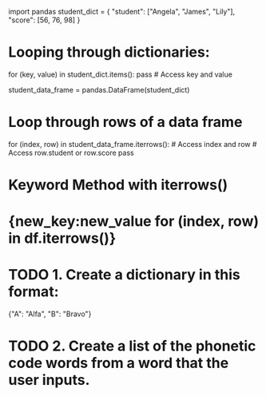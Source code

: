 import pandas
student_dict = {
    "student": ["Angela", "James", "Lily"],
    "score": [56, 76, 98]
}

# Looping through dictionaries:
for (key, value) in student_dict.items():
    pass
    # Access key and value


student_data_frame = pandas.DataFrame(student_dict)

# Loop through rows of a data frame
for (index, row) in student_data_frame.iterrows():
    # Access index and row
    # Access row.student or row.score
    pass

# Keyword Method with iterrows()
# {new_key:new_value for (index, row) in df.iterrows()}

# TODO 1. Create a dictionary in this format:
{"A": "Alfa", "B": "Bravo"}

# TODO 2. Create a list of the phonetic code words from a word that the user inputs.
